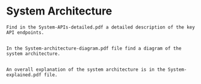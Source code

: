 
# System Architecture

    Find in the System-APIs-detailed.pdf a detailed description of the key API endpoints. 


    In the System-architecture-diagram.pdf file find a diagram of the system architecture. 
    

    An overall explanation of the system architecture is in the System-explained.pdf file. 
